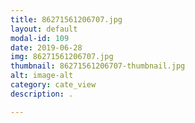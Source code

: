 ```yaml
---
title: 86271561206707.jpg
layout: default
modal-id: 109
date: 2019-06-28
img: 86271561206707.jpg
thumbnail: 86271561206707-thumbnail.jpg
alt: image-alt
category: cate_view
description: .

---
```

